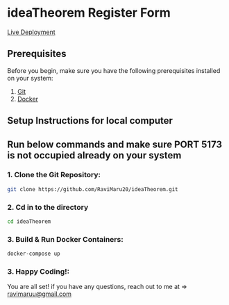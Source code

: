 # ideaTheorem Register Form

[Live Deployment](https://ideatheorem.netlify.app/)

## Prerequisites

Before you begin, make sure you have the following prerequisites installed on your system:

1. [Git](https://git-scm.com/)
2. [Docker](https://www.docker.com/get-started)

## Setup Instructions for local computer
## Run below commands and make sure PORT 5173 is not occupied already on your system

### 1. Clone the Git Repository:

```bash
git clone https://github.com/RaviMaru20/ideaTheorem.git
```

### 2. Cd in to the directory

```bash
cd ideaTheorem
```
### 3. Build & Run Docker Containers:

```bash
docker-compose up
```

### 3. Happy Coding!:

You are all set!
if you have any questions, reach out to me at => ravimaruu@gmail.com
